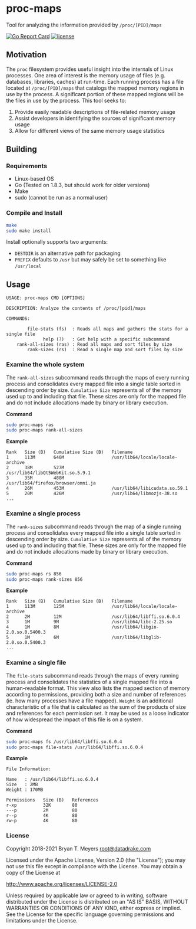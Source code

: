 # proc-maps
Tool for analyzing the information provided by `/proc/[PID]/maps`

[![Go Report Card](https://goreportcard.com/badge/github.com/DataDrake/proc-maps)](https://goreportcard.com/report/github.com/DataDrake/proc-maps) [![license](https://img.shields.io/github/license/DataDrake/proc-maps.svg)]() 

## Motivation

The `proc` filesystem provides useful insight into the internals of Linux processes. One area of interest is the memory usage of files (e.g. databases, libraries, caches) at run-time. Each running process has a file located at `/proc/[PID]/maps` that catalogs the mapped memory regions in use by the process. A significant portion of these mapped regions will be the files in use by the process. This tool seeks to:

1. Provide easily readable descriptions of file-related memory usage
2. Assist developers in identifying the sources of significant memory usage
3. Allow for different views of the same memory usage statistics

## Building

### Requirements

* Linux-based OS 
* Go (Tested on 1.8.3, but should work for older versions)
* Make
* sudo (cannot be run as a normal user)

### Compile and Install

```bash
make
sudo make install
```

Install optionally supports two arguments:

* `DESTDIR` is an alternative path for packaging
* `PREFIX` defaults to `/usr` but may safely be set to something like `/usr/local`

## Usage

```
USAGE: proc-maps CMD [OPTIONS]

DESCRIPTION: Analyze the contents of /proc/[pid]/maps

COMMANDS:

        file-stats (fs)  : Reads all maps and gathers the stats for a single file
              help (?)   : Get help with a specific subcommand
    rank-all-sizes (ras) : Read all maps and sort files by size
        rank-sizes (rs)  : Read a single map and sort files by size
```

### Examine the whole system

The `rank-all-sizes` subcommand reads through the maps of every running process and consolidates every mapped file into a single table sorted in descending order by size. `Cumulative Size` represents all of the memory used up to and including that file. These sizes are only for the mapped file and do not include allocations made by binary or library execution.

**Command**
```bash
sudo proc-maps ras
sudo proc-maps rank-all-sizes
```

**Example**
```
Rank   Size (B)   Cumulative Size (B)   Filename
1      113M       640M                  /usr/lib64/locale/locale-archive
2      38M        527M                  /usr/lib64/libQt5WebKit.so.5.9.1
3      35M        488M                  /usr/lib64/firefox/browser/omni.ja
4      26M        453M                  /usr/lib64/libicudata.so.59.1
5      20M        426M                  /usr/lib64/libmozjs-38.so
...
```

### Examine a single process

The `rank-sizes` subcommand reads through the map of a single running process and consolidates every mapped file into a single table sorted in descending order by size. `Cumulative Size` represents all of the memory used up to and including that file. These sizes are only for the mapped file and do not include allocations made by binary or library execution.

**Command**
```bash
sudo proc-maps rs 856
sudo proc-maps rank-sizes 856
```

**Example**
```
Rank   Size (B)   Cumulative Size (B)   Filename
1      113M       125M                  /usr/lib64/locale/locale-archive
2      2M         12M                   /usr/lib64/libffi.so.6.0.4
3      1M         9M                    /usr/lib64/libc-2.25.so
4      1M         8M                    /usr/lib64/libgio-2.0.so.0.5400.3
5      1M         6M                    /usr/lib64/libglib-2.0.so.0.5400.3
...
```

### Examine a single file

The `file-stats` subcommand reads through the maps of every running process and consolidates the statistics of a single mapped file into a human-readable format. This view also lists the mapped section of memory according to permissions, providing both a size and number of references (ie. how many processes have a file mapped). `Weight` is an additional characteristic of a file that is calculated as the sum of the products of size and references for each permission set. It may be used as a loose indicator of how widespread the impact of this file is on a system.

**Command**
```bash
sudo proc-maps fs /usr/lib64/libffi.so.6.0.4
sudo proc-maps file-stats /usr/lib64/libffi.so.6.0.4
```

**Example**
```
File Information:

Name   : /usr/lib64/libffi.so.6.0.4
Size   : 2MB
Weight : 170MB

Permissions   Size (B)   References
r-xp          32K        80
---p          2M         80
r--p          4K         80
rw-p          4K         80
```

### License

Copyright 2018-2021 Bryan T. Meyers <root@datadrake.com>

Licensed under the Apache License, Version 2.0 (the "License");
you may not use this file except in compliance with the License.
You may obtain a copy of the License at

http://www.apache.org/licenses/LICENSE-2.0

Unless required by applicable law or agreed to in writing, software
distributed under the License is distributed on an "AS IS" BASIS,
WITHOUT WARRANTIES OR CONDITIONS OF ANY KIND, either express or implied.
See the License for the specific language governing permissions and
limitations under the License.
